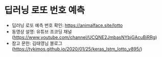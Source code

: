 # 딥러닝 로또 번호 예측
- 딥러닝 로또 예측 번호 확인: https://animalface.site/lotto
- 동영상 설명: 유튜브 조코딩 채널(https://www.youtube.com/channel/UCQNE2JmbasNYbjGAcuBiRRg)
- 참고 문헌: 김태영님 블로그(https://tykimos.github.io/2020/01/25/keras_lstm_lotto_v895/)
